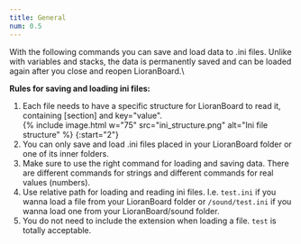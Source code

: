 ```yaml
---
title: General
num: 0.5
---
```


With the following commands you can save and load data to .ini files. Unlike with variables and stacks, the data is permanently saved and can be loaded again after you close and reopen LioranBoard.\

**Rules for saving and loading ini files:**

1. Each file needs to have a specific structure for LioranBoard to read it, containing [section] and key="value".<br>
   {% include image.html w="75" src="ini_structure.png" alt="Ini file structure" %}
{:start="2"} 
2. You can only save and load .ini files placed in your LioranBoard folder or one of its inner folders.
3. Make sure to use the right command for loading and saving data. There are different commands for strings and different commands for real values (numbers). 
4. Use relative path for loading and reading ini files. I.e. `test.ini` if you wanna load a file from your LioranBoard folder or `/sound/test.ini` if you wanna load one from your LioranBoard/sound folder. 
5. You do not need to include the extension when loading a file. `test` is totally acceptable. 







